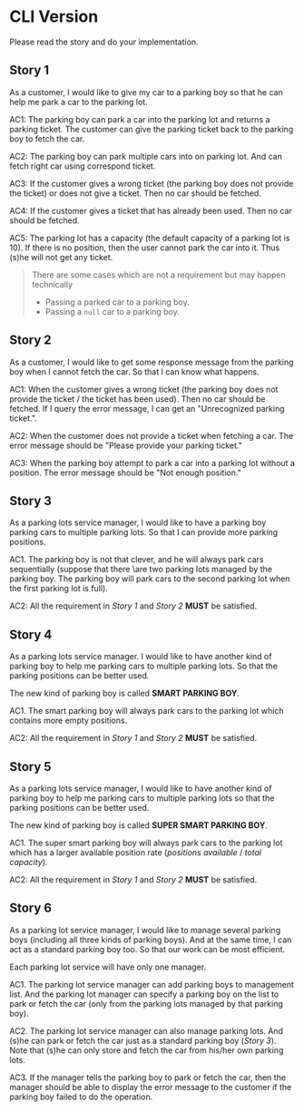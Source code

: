 # CLI Version

Please read the story and do your implementation.

## Story 1

As a customer, I would like to give my car to a parking boy so that he can help me park a car to the parking lot.

AC1: The parking boy can park a car into the parking lot and returns a parking ticket. The customer can give the parking ticket back to the parking boy to fetch the car.

AC2: The parking boy can park multiple cars into on parking lot. And can fetch right car using correspond ticket.

AC3: If the customer gives a wrong ticket (the parking boy
 does not provide the ticket) or does not give a ticket. 
 Then no car should be fetched.

AC4: If the customer gives a ticket that has already been 
used. Then no car should be fetched.

AC5: The parking lot has a capacity (the default capacity 
of a parking lot is 10). If there is no position, then 
the user cannot park the car into it. Thus (s)he will 
not get any ticket.

> There are some cases which are not a requirement but may happen technically 
>
> * Passing a parked car to a parking boy.
> * Passing a `null` car to a parking boy.

## Story 2

As a customer, I would like to get some response 
message from the parking boy when I cannot 
fetch the car. So that I can know what happens.

AC1: When the customer gives a wrong ticket 
(the parking boy does not provide the ticket 
/ the ticket has been used). Then no car should 
be fetched. If I query the error message, I
 can get an "Unrecognized parking ticket.".

AC2: When the customer does not provide 
a ticket when fetching a  car. The error
 message should be "Please provide your 
 parking ticket."

AC3: When the parking boy attempt to park 
a car into a parking lot without a position. 
The error message should be "Not enough position."

## Story 3

As a parking lots service manager, I would like to 
have a parking boy parking cars to multiple parking 
lots. So that I can provide more parking positions.

AC1. The parking boy is not that clever, and he will
 always park cars sequentially (suppose that there 
 \are two parking lots managed by the parking boy. 
 The parking boy will park cars to the second parking 
 lot when the first parking lot is full).

AC2: All the requirement in *Story 1* and *Story 
2* **MUST** be satisfied.

## Story 4

As a parking lots service manager. I would like to have another kind of 
parking boy to help me parking cars to multiple parking lots. So that
 the parking positions can be better used.

The new kind of parking boy is called **SMART PARKING BOY**.

AC1. The smart parking boy will always park cars to the parking lot which contains more empty positions.

AC2: All the requirement in *Story 1* and *Story 2* **MUST** be satisfied.

## Story 5

As a parking lots service manager, I would like 
to have another kind of parking boy to help me 
parking cars to multiple parking lots so that the 
parking positions can be better used.

The new kind of parking boy is called 
**SUPER SMART PARKING BOY**.

AC1. The super smart parking boy will always 
park cars to the parking lot which has a larger 
available position rate (*positions available* / *total capacity*).

AC2: All the requirement in *Story 1* and *Story 2* **MUST** be satisfied.

## Story 6

As a parking lot service manager, I would like to manage several parking boys (including all three kinds of parking boys). And at the same time, I can act as a standard parking boy too. So that our work can be most efficient.

Each parking lot service will have only one manager.

AC1. The parking lot service manager can add parking boys to management list. And the parking lot manager can specify a parking boy on the list to park or fetch the car (only from the parking lots managed by that parking boy).

AC2. The parking lot service manager can also manage parking lots. And (s)he can park or fetch the car just as a standard parking boy (*Story 3*). Note that (s)he can only store and fetch the car from his/her own parking lots.

AC3. If the manager tells the parking boy to park or fetch the car, then the manager should be able to display the error message to the customer if the parking boy failed to do the operation.